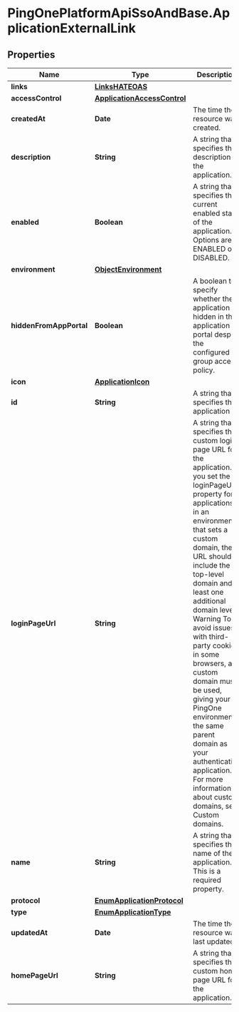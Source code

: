 # PingOnePlatformApiSsoAndBase.ApplicationExternalLink

## Properties

Name | Type | Description | Notes
------------ | ------------- | ------------- | -------------
**links** | [**LinksHATEOAS**](LinksHATEOAS.md) |  | [optional] 
**accessControl** | [**ApplicationAccessControl**](ApplicationAccessControl.md) |  | [optional] 
**createdAt** | **Date** | The time the resource was created. | [optional] [readonly] 
**description** | **String** | A string that specifies the description of the application. | [optional] 
**enabled** | **Boolean** | A string that specifies the current enabled state of the application. Options are ENABLED or DISABLED. | 
**environment** | [**ObjectEnvironment**](ObjectEnvironment.md) |  | [optional] 
**hiddenFromAppPortal** | **Boolean** | A boolean to specify whether the application is hidden in the application portal despite the configured group access policy. | [optional] 
**icon** | [**ApplicationIcon**](ApplicationIcon.md) |  | [optional] 
**id** | **String** | A string that specifies the application ID. | [optional] [readonly] 
**loginPageUrl** | **String** | A string that specifies the custom login page URL for the application. If you set the loginPageUrl property for applications in an environment that sets a custom domain, the URL should include the top-level domain and at least one additional domain level. Warning To avoid issues with third-party cookies in some browsers, a custom domain must be used, giving your PingOne environment the same parent domain as your authentication application. For more information about custom domains, see Custom domains. | [optional] 
**name** | **String** | A string that specifies the name of the application. This is a required property. | 
**protocol** | [**EnumApplicationProtocol**](EnumApplicationProtocol.md) |  | 
**type** | [**EnumApplicationType**](EnumApplicationType.md) |  | 
**updatedAt** | **Date** | The time the resource was last updated. | [optional] [readonly] 
**homePageUrl** | **String** | A string that specifies the custom home page URL for the application. | 


